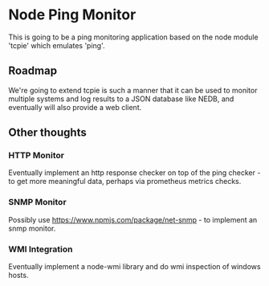 # Node Ping Monitor

This is going to be a ping monitoring application based on the node module 'tcpie' which emulates 'ping'.

## Roadmap

We're going to extend tcpie is such a manner that it can be used to monitor multiple systems and log results to a JSON database like NEDB, and eventually will also provide a web client.

## Other thoughts

### HTTP Monitor

Eventually implement an http response checker on top of the ping checker - to get more meaningful data, perhaps via prometheus metrics checks.

### SNMP Monitor

Possibly use https://www.npmjs.com/package/net-snmp - to implement an snmp monitor.

### WMI Integration

Eventually implement a node-wmi library and do wmi inspection of windows hosts.





